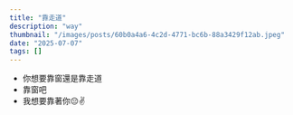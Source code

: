 ```yaml
---
title: "靠走道"
description: "way"
thumbnail: "/images/posts/60b0a4a6-4c2d-4771-bc6b-88a3429f12ab.jpeg"
date: "2025-07-07"
tags: []
---
```

- 你想要靠窗還是靠走道
- 靠窗吧
- 我想要靠著你😔✌️
